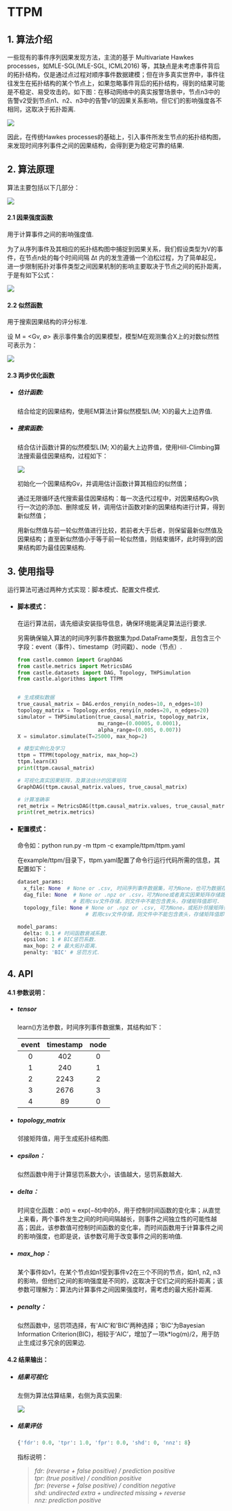 # TTPM

## 1. 算法介绍

一些现有的事件序列因果发现方法，主流的基于 Multivariate Hawkes processes，如MLE-SGL(MLE-SGL, ICML2016) 等，其缺点是未考虑事件背后的拓扑结构，仅是通过点过程对顺序事件数据建模；但在许多真实世界中，事件往往发生在拓扑结构的某个节点上，如果忽略事件背后的拓扑结构，得到的结果可能是不稳定、易受攻击的。如下图：在移动网络中的真实报警场景中，节点n3中的告警v2受到节点n1、n2、n3中的告警v1的因果关系影响，但它们的影响强度各不相同，这取决于拓扑距离.

![](./image/ttpm_fig.png)

因此，在传统Hawkes processes的基础上，引入事件所发生节点的拓扑结构图，来发现时间序列事件之间的因果结构，会得到更为稳定可靠的结果.

## 2. 算法原理

算法主要包括以下几部分：

![](./image/flowchart.png)

#### 2.1 因果强度函数

用于计算事件之间的影响强度值.

为了从序列事件及其相应的拓扑结构图中捕捉到因果关系，我们假设类型为V的事件，在节点n处的每个时间间隔 ∆t 内的发生遵循一个泊松过程，为了简单起见，进一步限制拓扑对事件类型之间因果机制的影响主要取决于节点之间的拓扑距离，于是有如下公式：

![](./image/causal_intensity_f.png)

#### 2.2 似然函数

用于搜索因果结构的评分标准.

设 M = <Gv, ∅> 表示事件集合的因果模型，模型M在观测集合X上的对数似然性可表示为：

![](./image/likelihood.png)

#### 2.3 两步优化函数

- ##### 估计函数:

  结合给定的因果结构，使用EM算法计算似然模型L(M; X)的最大上边界值.

- ##### 搜索函数:

  结合估计函数计算的似然模型L(M; X)的最大上边界值，使用Hill-Climbing算法搜索最佳因果结构，过程如下： 

  ![](./image/hill_climbing.png)  

  初始化一个因果结构Gv，并调用估计函数计算其相应的似然值；

  通过无限循环迭代搜索最佳因果结构：每一次迭代过程中，对因果结构Gv执行一次边的添加、删除或反 转，调用估计函数对新的因果结构进行计算，得到新似然值；

  用新似然值与前一轮似然值进行比较，若前者大于后者，则保留最新似然值及因果结构；直至新似然值小于等于前一轮似然值，则结束循环，此时得到的因果结构即为最佳因果结构.

## 3. 使用指导

运行算法可通过两种方式实现：脚本模式、配置文件模式.

- ####  脚本模式：

  在运行算法前，请先细读安装指导信息，确保环境能满足算法运行要求.

  另需确保输入算法的时间序列事件数据集为pd.DataFrame类型，且包含三个字段：event（事件）、timestamp（时间戳）、node（节点）.

  ```python
  from castle.common import GraphDAG
  from castle.metrics import MetricsDAG
  from castle.datasets import DAG, Topology, THPSimulation
  from castle.algorithms import TTPM
  
  
  # 生成模拟数据
  true_causal_matrix = DAG.erdos_renyi(n_nodes=10, n_edges=10)
  topology_matrix = Topology.erdos_renyi(n_nodes=20, n_edges=20)
  simulator = THPSimulation(true_causal_matrix, topology_matrix,
                            mu_range=(0.00005, 0.0001),
                            alpha_range=(0.005, 0.007))
  X = simulator.simulate(T=25000, max_hop=2)
  
  # 模型实例化及学习
  ttpm = TTPM(topology_matrix, max_hop=2)
  ttpm.learn(X)
  print(ttpm.causal_matrix)
  
  # 可视化真实因果矩阵，及算法估计的因果矩阵
  GraphDAG(ttpm.causal_matrix.values, true_causal_matrix)
  
  # 计算准确率
  ret_metrix = MetricsDAG(ttpm.causal_matrix.values, true_causal_matrix)
  print(ret_metrix.metrics)
  ```

- #### 配置模式：

  命令如：python run.py -m ttpm -c example/ttpm/ttpm.yaml

  在example/ttpm/目录下，ttpm.yaml配置了命令行运行代码所需的信息，其配置如下：

  ```python
  dataset_params:
    x_file: None  # None or .csv, 时间序列事件数据集，可为None，也可为数据存储路径.
    dag_file: None  # None or .npz or .csv，可为None或者真实因果矩阵存储路径.
                    # 若用csv文件存储，则文件中不能包含表头，存储矩阵值即可.
    topology_file: None # None or .npz or .csv, 可为None，或拓扑邻接矩阵值的存储路径.
                        # 若用csv文件存储，则文件中不能包含表头，存储矩阵值即可.
  
  model_params:
    delta: 0.1 # 时间函数衰减系数.
    epsilon: 1 # BIC惩罚系数.
    max_hop: 2 # 最大拓扑距离.
    penalty: 'BIC' # 惩罚方式.
  ```

## 4. API

#### 4.1 参数说明：

- ##### tensor

  learn()方法参数，时间序列事件数据集，其结构如下：

  | event | timestamp | node |
  | :---: | :-------: | :--: |
  |   0   |    402    |  0   |
  |   1   |    240    |  1   |
  |   2   |   2243    |  2   |
  |   3   |   2676    |  3   |
  |   4   |    89     |  0   |

- ##### topology_matrix

  邻接矩阵值，用于生成拓扑结构图.

- ##### epsilon：

  似然函数中用于计算惩罚系数大小，该值越大，惩罚系数越大.

- ##### delta：

  时间变化函数：∅(t) = exp(−δt)中的δ，用于控制时间函数的变化率；从直觉上来看，两个事件发生之间的时间间隔越长，则事件之间独立性的可能性越高；因此，该参数值可控制时间函数的变化率，而时间函数用于计算事件之间的影响强度，也即是说，该参数可用于改变事件之间的影响值.

- ##### max_hop：

  某个事件如v1，在某个节点如n1受到事件v2在三个不同的节点，如n1, n2, n3的影响，但他们之间的影响强度是不同的，这取决于它们之间的拓扑距离；该参数可理解为：算法内计算事件之间因果强度时，需考虑的最大拓扑距离.

- ##### penalty：

  似然函数中，惩罚项选择，有'AIC'和'BIC'两种选择；’BIC'为Bayesian Information Criterion(BIC)，相较于‘AIC’，增加了一项k*log(m)/2，用于防止生成过多冗余的因果边.

#### 4.2 结果输出：

- ##### 结果可视化

  左侧为算法估算结果，右侧为真实因果:

  ![](./image/plot.png) 

- ##### 结果评估

  ```python
  {'fdr': 0.0, 'tpr': 1.0, 'fpr': 0.0, 'shd': 0, 'nnz': 8}
  ```

  指标说明：

  > *fdr: (reverse + false positive) / prediction positive*  
  > *tpr: (true positive) / condition positive*  
  > *fpr: (reverse + false positive) / condition negative*  
  > *shd: undirected extra + undirected missing + reverse*  
  > *nnz: prediction positive*
